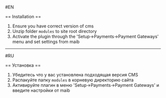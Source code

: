 #EN

== Installation ==

1. Ensure you have correct version of cms
2. Unzip folder ```modules``` to site root directory
3. Activate the plugin through the 'Setup->Payments->Payment Gateways' menu and set settings from maib

---------

#RU

== Установка ==

1. Убедитесь что у вас установлена подходящая версия CMS
2. Распакуйте папку ```modules``` в корневую директорию сайта
3. Активируйте плагин в меню 'Setup->Payments->Payment Gateways' и введите настройки от maib